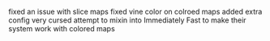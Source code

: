 fixed an issue with slice maps
fixed vine color on colroed maps
added extra config
very cursed attempt to mixin into Immediately Fast to make their system work with colored maps